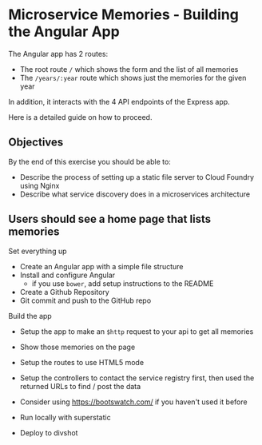 # Microservice Memories - Building the Angular App

The Angular app has 2 routes:

- The root route `/` which shows the form and the list of all memories
- The `/years/:year` route which shows just the memories for the given year

In addition, it interacts with the 4 API endpoints of the Express app.

Here is a detailed guide on how to proceed.

## Objectives

By the end of this exercise you should be able to:

- Describe the process of setting up a static file server to Cloud Foundry using Nginx
- Describe what service discovery does in a microservices architecture

## Users should see a home page that lists memories

Set everything up

- Create an Angular app with a simple file structure
- Install and configure Angular
  - if you use `bower`, add setup instructions to the README
- Create a Github Repository
- Git commit and push to the GitHub repo

Build the app

- Setup the app to make an `$http` request to your api to get all memories
- Show those memories on the page

- Setup the routes to use HTML5 mode
- Setup the controllers to contact the service registry first, then used the returned URLs to find / post the data
- Consider using https://bootswatch.com/ if you haven't used it before
- Run locally with superstatic
- Deploy to divshot
